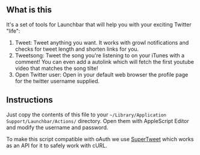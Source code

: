 ## What is this

It's a set of tools for Launchbar that will help you with your exciting Twitter "life":

1. Tweet: Tweet anything you want. It works with growl notifications and checks for tweet length and shorten links for you.
2. Tweetsong: Tweet the song you're listening to on your iTunes with a comment! You can even add a autolink which will fetch the first youtube video that matches the song tilte!
3. Open Twitter user: Open in your default web browser the profile page for the twitter username supplied.

## Instructions

Just copy the contents of this file to your `~/Library/Application Support/Launchbar/Actions/` directory. Open them with AppleScript Editor and modify the username and password.

To make this script compatible with oAuth we use [SuperTweet](http://www.supertweet.net/) which works as an API for it to safely work with cURL.
